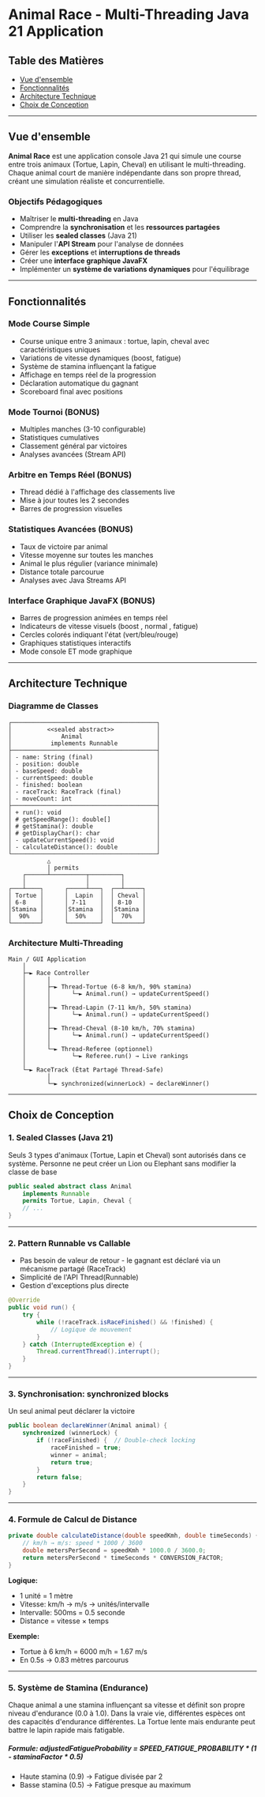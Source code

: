 # Animal Race - Multi-Threading Java 21 Application

##  Table des Matières
- [Vue d'ensemble](#vue-densemble)
- [Fonctionnalités](#fonctionnalités)
- [Architecture Technique](#architecture-technique)
- [Choix de Conception](#choix-de-conception)


---

##  Vue d'ensemble

**Animal Race** est une application console Java 21 qui simule une course entre trois animaux (Tortue, Lapin, Cheval) en utilisant le multi-threading. Chaque animal court de manière indépendante dans son propre thread, créant une simulation réaliste et concurrentielle.

### Objectifs Pédagogiques
- Maîtriser le **multi-threading** en Java
- Comprendre la **synchronisation** et les **ressources partagées**
- Utiliser les **sealed classes** (Java 21)
- Manipuler l'**API Stream** pour l'analyse de données
- Gérer les **exceptions** et **interruptions de threads**
- Créer une **interface graphique JavaFX**
- Implémenter un **système de variations dynamiques** pour l'équilibrage

---

##  Fonctionnalités

### Mode Course Simple
-  Course unique entre 3 animaux : tortue, lapin, cheval avec caractéristiques uniques
- Variations de vitesse dynamiques (boost, fatigue)
- Système de stamina influençant la fatigue
-  Affichage en temps réel de la progression
-  Déclaration automatique du gagnant
-  Scoreboard final avec positions

### Mode Tournoi (BONUS)
-  Multiples manches (3-10 configurable)
-  Statistiques cumulatives
-  Classement général par victoires
-  Analyses avancées (Stream API)

### Arbitre en Temps Réel (BONUS)
-  Thread dédié à l'affichage des classements live
-  Mise à jour toutes les 2 secondes
-  Barres de progression visuelles

### Statistiques Avancées (BONUS)
-  Taux de victoire par animal
-  Vitesse moyenne sur toutes les manches
-  Animal le plus régulier (variance minimale)
-  Distance totale parcourue
-  Analyses avec Java Streams API

### Interface Graphique JavaFX (BONUS)
-  Barres de progression animées en temps réel
-  Indicateurs de vitesse visuels (boost , normal , fatigue)
-  Cercles colorés indiquant l'état (vert/bleu/rouge)
-  Graphiques statistiques interactifs
-  Mode console ET mode graphique
---

##  Architecture Technique

### Diagramme de Classes

```
┌─────────────────────────────────────────┐
│          <<sealed abstract>>            │
│              Animal                     │
│           implements Runnable           │
├─────────────────────────────────────────┤
│ - name: String (final)                  │
│ - position: double                      │
│ - baseSpeed: double                     │
│ - currentSpeed: double                  │
│ - finished: boolean                     │
│ - raceTrack: RaceTrack (final)          │
│ - moveCount: int                        │
├─────────────────────────────────────────┤
│ + run(): void                           │
│ # getSpeedRange(): double[]             │
│ # getStamina(): double                  │
│ # getDisplayChar(): char                │
│ - updateCurrentSpeed(): void            │
│ - calculateDistance(): double           │
└─────────────────────────────────────────┘
           △
           │ permits
    ┌──────┴──────────┬─────────┐
    │                 │         │
┌───┴────┐      ┌─────┴───┐  ┌──┴─────┐
│ Tortue │      │  Lapin  │  │ Cheval │
│ 6-8    │      │ 7-11    │  │ 8-10   │
│Stamina │      │Stamina  │  │Stamina │
│  90%   │      │  50%    │  │  70%   │
└────────┘      └─────────┘  └────────┘
```

### Architecture Multi-Threading

```
Main / GUI Application
    │
    ├─► Race Controller
    │      │
    │      ├─► Thread-Tortue (6-8 km/h, 90% stamina)
    │      │      └─► Animal.run() → updateCurrentSpeed()
    │      │
    │      ├─► Thread-Lapin (7-11 km/h, 50% stamina)
    │      │      └─► Animal.run() → updateCurrentSpeed()
    │      │
    │      ├─► Thread-Cheval (8-10 km/h, 70% stamina)
    │      │      └─► Animal.run() → updateCurrentSpeed()
    │      │
    │      └─► Thread-Referee (optionnel)
    │             └─► Referee.run() → Live rankings
    │
    └─► RaceTrack (État Partagé Thread-Safe)
           │
           └─► synchronized(winnerLock) → declareWinner()
```

---

##  Choix de Conception

### 1. Sealed Classes (Java 21)

 Seuls 3 types d'animaux (Tortue, Lapin et Cheval) sont autorisés dans ce système.
 Personne ne peut créer un Lion ou Elephant sans modifier la classe de base

```java
public sealed abstract class Animal 
    implements Runnable 
    permits Tortue, Lapin, Cheval {
    // ...
}
```

---

### 2. Pattern Runnable vs Callable

- Pas besoin de valeur de retour - le gagnant est déclaré via un mécanisme partagé (RaceTrack)
- Simplicité de l'API Thread(Runnable)
- Gestion d'exceptions plus directe

```java
@Override
public void run() {
    try {
        while (!raceTrack.isRaceFinished() && !finished) {
            // Logique de mouvement
        }
    } catch (InterruptedException e) {
        Thread.currentThread().interrupt();
    }
}
```

---

### 3. Synchronisation: synchronized blocks
Un seul animal peut déclarer la victoire

```java
public boolean declareWinner(Animal animal) {
    synchronized (winnerLock) {
        if (!raceFinished) {  // Double-check locking
            raceFinished = true;
            winner = animal;
            return true;
        }
        return false;
    }
}
```

---

### 4. Formule de Calcul de Distance

```java
private double calculateDistance(double speedKmh, double timeSeconds) {
    // km/h → m/s: speed * 1000 / 3600
    double metersPerSecond = speedKmh * 1000.0 / 3600.0;
    return metersPerSecond * timeSeconds * CONVERSION_FACTOR;
}
```

**Logique:**
- 1 unité = 1 mètre
- Vitesse: km/h → m/s → unités/intervalle
- Intervalle: 500ms = 0.5 seconde
- Distance = vitesse × temps

**Exemple:**
- Tortue à 6 km/h = 6000 m/h = 1.67 m/s
- En 0.5s → 0.83 mètres parcourus

---
### 5. Système de Stamina (Endurance)
Chaque animal a une stamina influençant sa vitesse et définit son propre niveau d'endurance (0.0 à 1.0).
Dans la vraie vie, différentes espèces ont des capacités d'endurance différentes. La Tortue lente mais endurante peut battre le lapin rapide mais fatigable.
##### Formule: adjustedFatigueProbability = SPEED_FATIGUE_PROBABILITY * (1 - staminaFactor * 0.5)

- Haute stamina (0.9) → Fatigue divisée par 2
- Basse stamina (0.5) → Fatigue presque au maximum
